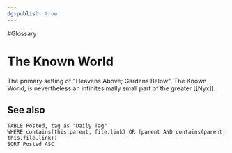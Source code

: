 ```yaml
---
dg-publish: true
---
```

#Glossary
# The Known World

The primary setting of "Heavens Above; Gardens Below". The Known World, is nevertheless an infinitesimally small part of the greater [[Nyx]].

## See also
```dataview
TABLE Posted, tag as "Daily Tag"
WHERE contains(this.parent, file.link) OR (parent AND contains(parent, this.file.link))
SORT Posted ASC
```